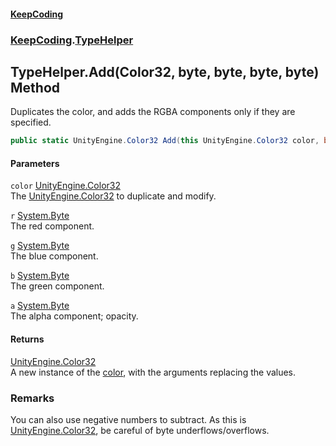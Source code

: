 #### [KeepCoding](index.md 'index')
### [KeepCoding](KeepCoding.md 'KeepCoding').[TypeHelper](KeepCoding_TypeHelper.md 'KeepCoding.TypeHelper')
## TypeHelper.Add(Color32, byte, byte, byte, byte) Method
Duplicates the color, and adds the RGBA components only if they are specified.  
```csharp
public static UnityEngine.Color32 Add(this UnityEngine.Color32 color, byte r=0, byte g=0, byte b=0, byte a=0);
```
#### Parameters
<a name='KeepCoding_TypeHelper_Add(UnityEngine_Color32_byte_byte_byte_byte)_color'></a>
`color` [UnityEngine.Color32](https://docs.microsoft.com/en-us/dotnet/api/UnityEngine.Color32 'UnityEngine.Color32')  
The [UnityEngine.Color32](https://docs.microsoft.com/en-us/dotnet/api/UnityEngine.Color32 'UnityEngine.Color32') to duplicate and modify.
  
<a name='KeepCoding_TypeHelper_Add(UnityEngine_Color32_byte_byte_byte_byte)_r'></a>
`r` [System.Byte](https://docs.microsoft.com/en-us/dotnet/api/System.Byte 'System.Byte')  
The red component.
  
<a name='KeepCoding_TypeHelper_Add(UnityEngine_Color32_byte_byte_byte_byte)_g'></a>
`g` [System.Byte](https://docs.microsoft.com/en-us/dotnet/api/System.Byte 'System.Byte')  
The blue component.
  
<a name='KeepCoding_TypeHelper_Add(UnityEngine_Color32_byte_byte_byte_byte)_b'></a>
`b` [System.Byte](https://docs.microsoft.com/en-us/dotnet/api/System.Byte 'System.Byte')  
The green component.
  
<a name='KeepCoding_TypeHelper_Add(UnityEngine_Color32_byte_byte_byte_byte)_a'></a>
`a` [System.Byte](https://docs.microsoft.com/en-us/dotnet/api/System.Byte 'System.Byte')  
The alpha component; opacity.
  
#### Returns
[UnityEngine.Color32](https://docs.microsoft.com/en-us/dotnet/api/UnityEngine.Color32 'UnityEngine.Color32')  
A new instance of the [color](KeepCoding_TypeHelper_Add(UnityEngine_Color32_byte_byte_byte_byte).md#KeepCoding_TypeHelper_Add(UnityEngine_Color32_byte_byte_byte_byte)_color 'KeepCoding.TypeHelper.Add(UnityEngine.Color32, byte, byte, byte, byte).color'), with the arguments replacing the values.
### Remarks
You can also use negative numbers to subtract. As this is [UnityEngine.Color32](https://docs.microsoft.com/en-us/dotnet/api/UnityEngine.Color32 'UnityEngine.Color32'), be careful of byte underflows/overflows.  
